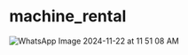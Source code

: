 # machine_rental
![WhatsApp Image 2024-11-22 at 11 51 08 AM](https://github.com/user-attachments/assets/88c4d050-fce0-4312-b15d-cf2725d79130)
